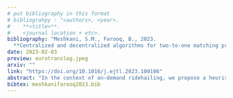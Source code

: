 ```yaml
---
# put bibliography in this format
# bibliograhpy : "<authors>, <year>.
#    **<title>**.
#    <journal location + etc>.
bibliography: "Meshkani, S.M., Farooq, B., 2023.
  **Centralized and decentralized algorithms for two-to-one matching problem in ridehailing systems**. EURO Journal on Transportation and Logistics." # surround Title with **<title>**
date: 2023-02-03
preview: eurotranslog.jpeg
arxiv: ""
link: "https://doi.org/10.1016/j.ejtl.2023.100106"
abstract: "In the context of on-demand ridehailing, we propose a heuristic matching algorithm where a passenger can share their ride with one more passenger while experiencing a high-quality service with a minimal increase in travel time. To evaluate the performance, we implemented the algorithm in a traffic microsimulator and compared it with a ride-matching algorithm developed by simonetto et al. at IBM. Moreover, to enhance efficiency and reduce computational time, we proposed a decentralized version that is based on vehicle-to-infrastructure (V2I) and infrastructure-to-infrastructure (I2I) communication. Application on the downtown Toronto road network demonstrated that the service rate in the centralized version improved by 24%, compared to the IBM algorithm. The decentralized version demonstrated a 25.53 times speedup and the service rate improved by 19%, compared to the IBM algorithm. Furthermore, a sensitivity analysis was conducted over both centralized and decentralized versions to address how different variables and parameters can affect the system's performance."
bibtex: meshkanifarooq2023.bib
---
```

